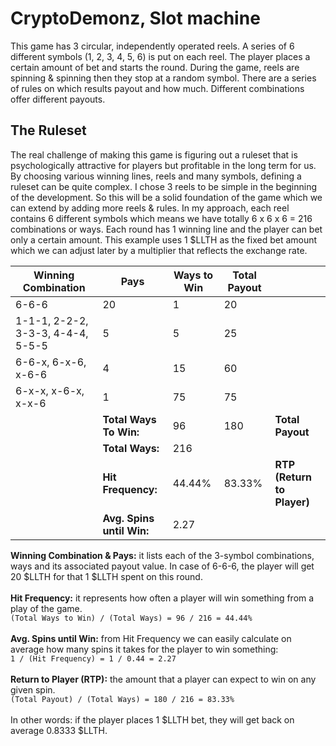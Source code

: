 # CryptoDemonz, Slot machine

This game has 3 circular, independently operated reels. A series of 6 different symbols (1, 2, 3, 4, 5, 6) is put on each reel. The player places a certain amount of bet and starts the round. During the game, reels are spinning & spinning then they stop at a random symbol. There are a series of rules on which results payout and how much. Different combinations offer different payouts.

## The Ruleset
The real challenge of making this game is figuring out a ruleset that is psychologically attractive for players but profitable in the long term for us. By choosing various winning lines, reels and many symbols, defining a ruleset can be quite complex. I chose 3 reels to be simple in the beginning of the development. So this will be a solid foundation of the game which we can extend by adding more reels & rules.
In my approach, each reel contains 6 different symbols which means we have totally 6 x 6 x 6 = 216 combinations or ways. Each round has 1 winning line and the player can bet only a certain amount. This example uses 1 $LLTH as the fixed bet amount which we can adjust later by a multiplier that reflects the exchange rate.

 
| **Winning Combination**           | **Pays**                              | **Ways to Win**   | **Total Payout**  |                            |
| --------------------------------- | ------------------------------------- | ----------------- | ----------------- | -------------------------- |
| 6-6-6                             | 20                                    | 1                 | 20                |                            |
| 1-1-1, 2-2-2, 3-3-3, 4-4-4, 5-5-5 | 5                                     | 5                 | 25                |                            |
| 6-6-x, 6-x-6, x-6-6               | 4                                     | 15                | 60                |                            |
| 6-x-x, x-6-x, x-x-6               | 1                                     | 75                | 75                |                            |
|                                   | **Total Ways To Win:**                | 96                | 180               | **Total Payout**           |
|                                   | **Total Ways:**                       | 216               |                   |                            |
|                                   | **Hit Frequency:**                    | 44.44%            | 83.33%            | **RTP (Return to Player)** |
|                                   | **Avg. Spins until Win:**             | 2.27              |                   |                            |

**Winning Combination & Pays:** it lists each of the 3-symbol combinations, ways and its associated payout value. In case of 6-6-6, the player will get 20 $LLTH for that 1 $LLTH spent on this round.<br /><br />
**Hit Frequency:** it represents how often a player will win something from a play of the game.<br />
`(Total Ways to Win) / (Total Ways) = 96 / 216 = 44.44%`<br /><br />
**Avg. Spins until Win:** from Hit Frequency we can easily calculate on average how many spins it takes for the player to win something:<br /> `1 / (Hit Frequency) = 1 / 0.44 = 2.27`<br /><br />
**Return to Player (RTP):** the amount that a player can expect to win on any given spin.<br />
`(Total Payout) / (Total Ways) = 180 / 216 = 83.33%`<br /> <br /> 
In other words: if the player places 1 $LLTH bet, they will get back on average 0.8333 $LLTH.<br />
